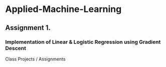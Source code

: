 # Applied-Machine-Learning
## Assignment 1.
### Implementation of Linear & Logistic Regression using Gradient Descent<br/>
Class Projects / Assignments
